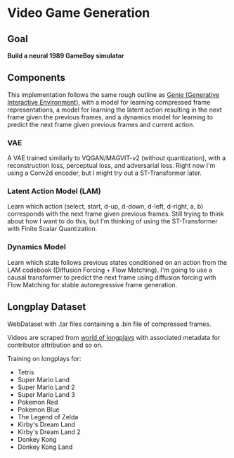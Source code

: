 # Video Game Generation

## Goal
**Build a neural 1989 GameBoy simulator**

## Components
This implementation follows the same rough outline as [Genie (Generative Interactive Environment)](https://arxiv.org/abs/2402.15391),
with a model for learning compressed frame representations, a model for learning the latent action resulting in the next frame given
the previous frames, and a dynamics model for learning to predict the next frame given previous frames and current action.

### VAE
A VAE trained similarly to VQGAN/MAGVIT-v2 (without quantization), with a reconstruction loss, perceptual loss, and adversarial loss.
Right now I'm using a Conv2d encoder, but I might try out a ST-Transformer later.

### Latent Action Model (LAM)
Learn which action (select, start, d-up, d-down, d-left, d-right, a, b) corresponds with the next frame given previous frames.
Still trying to think about how I want to do this, but I'm thinking of using the ST-Transformer with Finite Scalar Quantization.

### Dynamics Model
Learn which state follows previous states conditioned on an action from the LAM codebook (Diffusion Forcing + Flow Matching).
I'm going to use a causal transformer to predict the next frame using diffusion forcing with Flow Matching for stable
autoregressive frame generation.

## Longplay Dataset
WebDataset with .tar files containing a .bin file of compressed frames.

Videos are scraped from [world of longplays](https://longplays.org/infusions/longplays/longplays.php?cat_id=30) with associated metadata
for contributor attribution and so on.

Training on longplays for:
- Tetris
- Super Mario Land
- Super Mario Land 2
- Super Mario Land 3
- Pokemon Red
- Pokemon Blue
- The Legend of Zelda
- Kirby's Dream Land
- Kirby's Dream Land 2
- Donkey Kong
- Donkey Kong Land